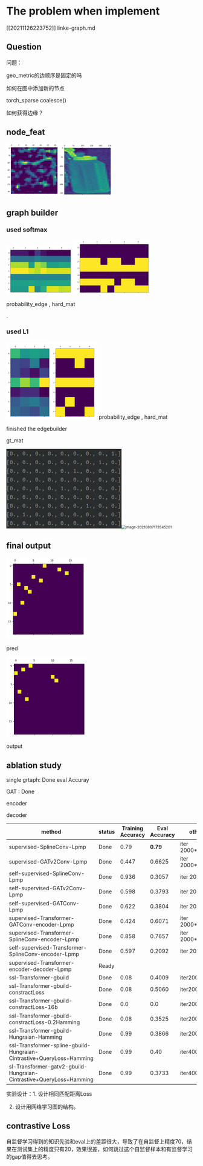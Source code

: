 # The problem when implement

[[20211126223752]] linke-graph.md



 ## Question

问题：

geo_metric的边顺序是固定的吗

如何在图中添加新的节点



torch_sparse coalesce()



如何获得边缘？





## node_feat

<img src="image-20210807205802184.png" alt="image-20210807205802184" style="zoom:33%;" /><img src="image-20210807205847280.png" alt="image-20210807205847280" style="zoom:33%;" />



## graph builder



### used softmax

<img src="image-20210805220146742.png" alt="image-20210805220146742" style="zoom: 25%;" /><img src="image-20210805222230362.png" alt="image-20210805222230362" style="zoom:33%;" />

probability_edge , hard_mat

.

### used L1 

<img src="image-20210807214710985.png" alt="image-20210807214710985" style="zoom:33%;" /><img src="image-20210807214743491.png" alt="image-20210807214743491" style="zoom:33%;" />
probability_edge , hard_mat


finished the edgebuilder



gt_mat

![image-20210807173415232](image-20210807173415232.png)<img src="image20210807173545201.png" alt="image-20210807173545201" style="zoom: 67%;" />



## final output

<img src="image-20210807210722516.png" alt="image-20210807210722516" style="zoom:50%;" />

pred

<img src="image-20210807210745913.png" alt="image-20210807210745913" style="zoom:50%;" />

output





## ablation study

single grtaph: Done  eval Accuray

GAT : Done 

encoder

decoder

| method                                                       | status | Training Accuracy | Eval Accuracy | other        |
| ------------------------------------------------------------ | ------ | ----------------- | ------------- | ------------ |
| supervised-SplineConv-Lpmp                                   | Done   | 0.79              | **0.79**      | iter 2000*10 |
| supervised-GATv2Conv-Lpmp                                    | Done   | 0.447             | 0.6625        | iter 2000*10 |
| self-supervised-SplineConv-Lpmp                              | Done   | 0.936             | 0.3057        | iter 200*10  |
| self-supervised-GATv2Conv-Lpmp                               | Done   | 0.598             | 0.3793        | iter 200*10  |
| self-supervised-GATConv-Lpmp                                 | Done   | 0.622             | 0.3804        | iter 200*10  |
| supervised-Transformer-GATConv-encoder-Lpmp                  | Done   | 0.424             | 0.6071        | iter 2000*10 |
| supervised-Transformer-SplineConv-encoder-Lpmp               | Done   | 0.858             | 0.7657        | iter 2000*10 |
| self-supervised-Transformer-SplineConv-encoder-Lpmp          | Done   | 0.597             | 0.2092        | iter 200*10  |
| supervised-Transformer-encoder-decoder-Lpmp                  | Ready  |                   |               |              |
| ssl-Transformer-gbuild                                       | Done   | 0.08              | 0.4009        | iter2000*10  |
| ssl-Transformer-gbuild-constractLoss                         | Done   | 0.08              | 0.5060        | iter2000*10  |
| ssl-Transformer-gbuild-constractLoss-16b                     | Done   | 0.0               | 0.0           | iter2000*10  |
| ssl-Transformer-gbuild-constractLoss-0.2Hamming              | Done   | 0.08              | 0.3525        | iter2000*10  |
| ssl-Transformer-gbuild-Hungraian-Hamming                     | Done   | 0.99              | 0.3866        | iter2000*10  |
| ssl-Transformer-spline-gbuild-Hungraian-Cintrastive+QueryLoss+Hamming | Done   | 0.99              | 0.40          | iter400*10   |
| sl-Transformer-gatv2-gbuild-Hungraian-Cintrastive+QueryLoss+Hamming | Done   | 0.99              | 0.3733        | iter400*10   |

实验设计：1. 设计相同匹配距离Loss

2. 设计用网络学习图的结构。





## contrastive Loss



自监督学习得到的知识先验和eval上的差距很大，导致了在自监督上精度70，结果在测试集上的精度只有20，效果很差，如何跳过这个自监督样本和有监督学习的gap值得去思考。

